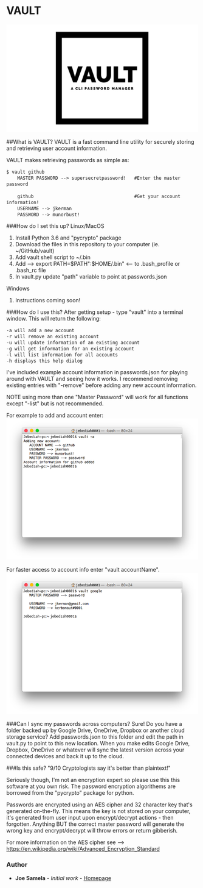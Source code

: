 # VAULT
![VAULT](screenshots/banner.png?raw=true "VAULT")

##What is VAULT?
VAULT is a fast command line utility for securely storing and retrieving user account information.

VAULT makes retrieving passwords as simple as:
```
$ vault github
    MASTER PASSWORD --> supersecretpassword!   #Enter the master password
   
    github                                     #Get your account information!
    USERNAME --> jkerman 
    PASSWORD --> munorbust!
```

###How do I set this up?
Linux/MacOS
  1. Install Python 3.6 and "pycrypto" package
  2. Download the files in this repository to your computer (ie. ~/GitHub/vault)
  3. Add vault shell script to ~/.bin
  4. Add -->  export PATH=$PATH":$HOME/.bin"  <-- to .bash_profile or .bash_rc file
  5. In vault.py update "path" variable to point at passwords.json

Windows
  1. Instructions coming soon!

###How do I use this?
After getting setup - type "vault" into a terminal window. This will return the following:
```
-a will add a new account 
-r will remove an existing account 
-u will update information of an existing account 
-g will get information for an existing account 
-l will list information for all accounts 
-h displays this help dialog
```
I've included example account information in passwords.json for playing around with VAULT and seeing how it works. I recommend removing existing entries with "-remove" before adding any new account information. 

NOTE using more than one "Master Password" will work for all functions except "-list" but is not recommended.

For example to add and account enter:
![add](screenshots/screenshot2.png?raw=true "add")

For faster access to account info enter "vault accountName".
![get](screenshots/screenshot1.png?raw=true "get")

###Can I sync my passwords across computers?
Sure! Do you have a folder backed up by Google Drive, OneDrive, Dropbox or another cloud storage service? Add passwords.json to this folder and edit the path in vault.py to point to this new location. When you make edits Google Drive, Dropbox, OneDrive or whatever will sync the latest version across your connected devices and back it up to the cloud.

###Is this safe?
"9/10 Cryptologists say it's better than plaintext!"

Seriously though, I'm not an encryption expert so please use this this software at you own risk. The password encryption algorithems are borrowed from the "pycrypto" package for python.

Passwords are encrypted using an AES cipher and 32 character key that's generated on-the-fly. This means the key is not stored on your computer, it's generated from user input upon encrypt/decrypt actions - then forgotten. Anything BUT the correct master password will generate the wrong key and encrypt/decrypt will throw errors or return gibberish.

For more information on the AES cipher see --> https://en.wikipedia.org/wiki/Advanced_Encryption_Standard

### Author
* **Joe Samela** - *Initial work* - [Homepage](https://josephsamela.github.io)
